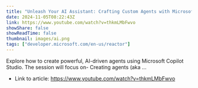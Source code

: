 ```yaml
---
title: "Unleash Your AI Assistant: Crafting Custom Agents with Microsoft Copilot Studio"
date: 2024-11-05T08:22:43Z
link: https://www.youtube.com/watch?v=thkmLMbFwvo
showShare: false
showReadTime: false
thumbnail: images/ai.png
tags: ["developer.microsoft.com/en-us/reactor"]
---
```

Explore how to create powerful, AI-driven agents using Microsoft Copilot Studio. The session will focus on- Creating agents (aka ...

- Link to article: https://www.youtube.com/watch?v=thkmLMbFwvo